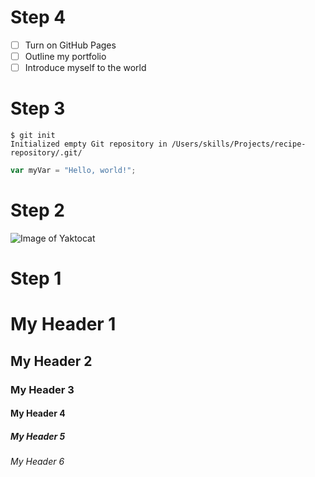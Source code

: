 # Step 4
- [ ] Turn on GitHub Pages
- [ ] Outline my portfolio
- [ ] Introduce myself to the world

# Step 3
```
$ git init
Initialized empty Git repository in /Users/skills/Projects/recipe-repository/.git/
```
``` javascript
var myVar = "Hello, world!";
```
# Step 2
![Image of Yaktocat](https://octodex.github.com/images/yaktocat.png)

# Step 1
# My Header 1
## My Header 2
### My Header 3
#### My Header 4
##### My Header 5
###### My Header 6
